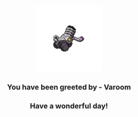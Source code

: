 <p align="center">
    <img src="https://raw.githubusercontent.com/PokeAPI/sprites/master/sprites/pokemon/965.png" width="150" height="150">
</p>
<h3 align="center">You have been greeted by - <b>Varoom</b></h3>
<h3 align="center">Have a wonderful day!</h3>
